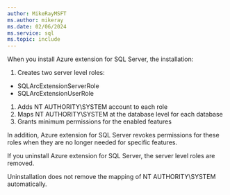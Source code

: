```yaml
---
author: MikeRayMSFT
ms.author: mikeray
ms.date: 02/06/2024
ms.service: sql
ms.topic: include
---
```


When you install Azure extension for SQL Server, the installation:

1. Creates two server level roles:

  * SQLArcExtensionServerRole
  * SQLArcExtensionUserRole

1. Adds NT AUTHORITY\SYSTEM account to each role
1. Maps NT AUTHORITY\SYSTEM at the database level for each database
1. Grants minimum permissions for the enabled features

In addition, Azure extension for SQL Server revokes permissions for these roles when they are no longer needed for specific features.

If you uninstall Azure extension for SQL Server, the server level roles are removed.

Uninstallation does not remove the mapping of NT AUTHORITY\SYSTEM automatically.
